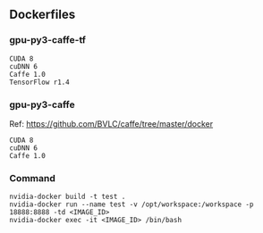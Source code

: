 ## Dockerfiles

### gpu-py3-caffe-tf
```
CUDA 8
cuDNN 6
Caffe 1.0
TensorFlow r1.4
```

### gpu-py3-caffe
Ref: https://github.com/BVLC/caffe/tree/master/docker
```
CUDA 8
cuDNN 6
Caffe 1.0
```

### Command
```
nvidia-docker build -t test .
nvidia-docker run --name test -v /opt/workspace:/workspace -p 18888:8888 -td <IMAGE_ID>
nvidia-docker exec -it <IMAGE_ID> /bin/bash
```
